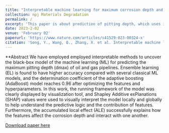 ```yaml
---
title: "Interpretable machine learning for maximum corrosion depth and influence factor analysis"
collection: npj Materials Degradation
permalink: /
excerpt: 'This paper is about prediction of pitting depth, which uses interpretable machine learning methods to explore the running of the model and the laws of effect of features.'
date: 2023-2-02
venue: 'February 02'
paperurl: 'https://www.nature.com/articles/s41529-023-00324-x'
citation: 'Song, Y., Wang, Q., Zhang, X. et al. Interpretable machine learning for maximum corrosion depth and influence factor analysis. npj Mater Degrad 7, 9 (2023).'
---
```


**Abstract
  We have employed employed interpretable methods to uncover the black-box model of the machine learning (ML) for predicting the
maximum pitting depth (dmax) of oil and gas pipelines. Ensemble learning (EL) is found to have higher accuracy compared with
several classical ML models, and the determination coefficient of the adaptive boosting (AdaBoost) model reaches 0.96 after
optimizing the features and hyperparameters. In this work, the running framework of the model was clearly displayed by
visualization tool, and Shapley Additive exPlanations (SHAP) values were used to visually interpret the model locally and globally to
help understand the predictive logic and the contribution of features. Furthermore, the accumulated local effect (ALE) successfully
explains how the features affect the corrosion depth and interact with one another.

[Download paper here](https://doi.org/10.1038/s41529-023-00324-x)

